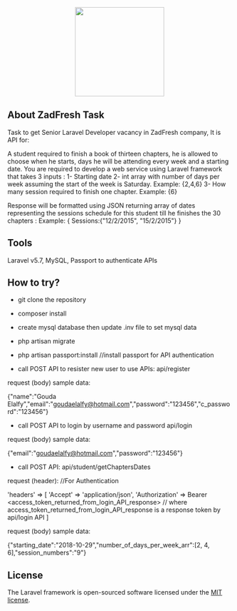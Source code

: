<p align="center"><img src="https://zadfresh.com/images/logo.png" width="200px"></p>

## About ZadFresh Task

Task to get Senior Laravel Developer vacancy in ZadFresh company, It is API for:

A student required to finish a book of thirteen chapters, he is allowed to choose when he starts, days he will be attending every week and a starting date.
You are required to develop a web service using Laravel framework that takes 3 inputs :
1- Starting date
2- int array with number of days per week assuming the start of the week is Saturday. 
Example: {2,4,6}
3- How many session required to finish one chapter.
Example: {6}
 
Response will be formatted using JSON returning array of dates representing the sessions schedule for this student till he finishes the 30 chapters :
Example: { Sessions:{"12/2/2015", "15/2/2015"} }


## Tools

Laravel v5.7, MySQL, Passport to authenticate APIs


## How to try?

- git clone the repository
- composer install
- create mysql database then update .inv file to set mysql data
- php artisan migrate
- php artisan passport:install //install passport for API authentication

- call POST API to resister new user to use APIs:
api/register

request (body) sample data:

{"name":"Gouda Elalfy","email":"goudaelalfy@hotmail.com","password":"123456","c_password":"123456"}



- call POST API to login by username and password
api/login 

request (body) sample data:

{"email":"goudaelalfy@hotmail.com","password":"123456"}



- call POST API:
api/student/getChaptersDates

request (header):		//For Authentication

'headers' => [
'Accept' => 'application/json',
'Authorization' => Bearer <access_token_returned_from_login_API_response>	// where access_token_returned_from_login_API_response is a response token by api/login API 
]

request (body) sample data:

{"starting_date":"2018-10-29","number_of_days_per_week_arr":[2, 4, 6],"session_numbers":"9"}



## License

The Laravel framework is open-sourced software licensed under the [MIT license](https://opensource.org/licenses/MIT).
